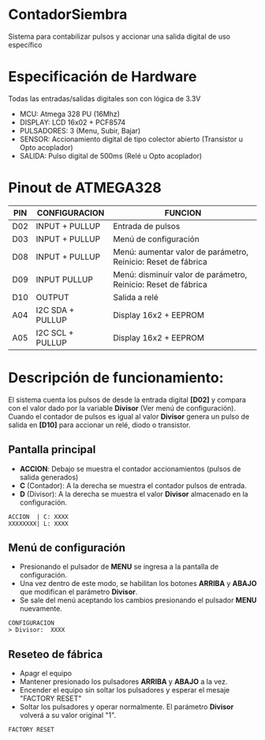 # ContadorSiembra
Sistema para contabilizar pulsos y accionar una salida digital de uso específico

# Especificación de Hardware

Todas las entradas/salidas digitales son con lógica de 3.3V

- MCU: Atmega 328 PU (16Mhz)
- DISPLAY: LCD 16x02 + PCF8574
- PULSADORES: 3 (Menu, Subir, Bajar)
- SENSOR: Accionamiento digital de tipo colector abierto (Transistor u Opto acoplador)
- SALIDA: Pulso digital de 500ms (Relé u Opto acoplador)

# Pinout de ATMEGA328
| PIN | CONFIGURACION | FUNCION |
|-----|---------------|---------|
| D02 | INPUT + PULLUP | Entrada de pulsos |
| D03 | INPUT + PULLUP | Menú de configuración |
| D08 | INPUT + PULLUP | Menú: aumentar valor de parámetro, Reinicio: Reset de fábrica |
| D09 | INPUT PULLUP | Menú: disminuír valor de parámetro, Reinicio: Reset de fábrica |
| D10 | OUTPUT | Salida a relé |
| A04 | I2C SDA + PULLUP | Display 16x2 + EEPROM |
| A05 | I2C SCL + PULLUP | Display 16x2 + EEPROM |

# Descripción de funcionamiento:
El sistema cuenta los pulsos de desde la entrada digital **[D02]** y compara con el valor dado por la variable **Divisor** (Ver menú de configuración). Cuando el contador de pulsos es igual al valor **Divisor** genera un pulso de salida en **[D10]** para accionar un relé, diodo o transistor.

## Pantalla principal

- **ACCION**: Debajo se muestra el contador accionamientos (pulsos de salida generados)
- **C** (Contador): A la derecha se muestra el contador pulsos de entrada.
- **D** (Divisor): A la derecha se muestra el valor **Divisor** almacenado en la configuración.

```
ACCION  | C: XXXX
XXXXXXXX| L: XXXX
```

## Menú de configuración
- Presionando el pulsador de **MENU** se ingresa a la pantalla de configuración.
- Una vez dentro de este modo, se habilitan los botones **ARRIBA** y **ABAJO** que modifican el parámetro **Divisor**.
- Se sale del menú aceptando los cambios presionando el pulsador **MENU** nuevamente.

```
CONFIGURACION
> Divisor:  XXXX
```

## Reseteo de fábrica
- Apagr el equipo
- Mantener presionado los pulsadores **ARRIBA** y **ABAJO** a la vez.
- Encender el equipo sin soltar los pulsadores y esperar el mesaje "FACTORY RESET"
- Soltar los pulsadores y operar normalmente. El parámetro **Divisor** volverá a su valor original "1".
  
```
FACTORY RESET

```


